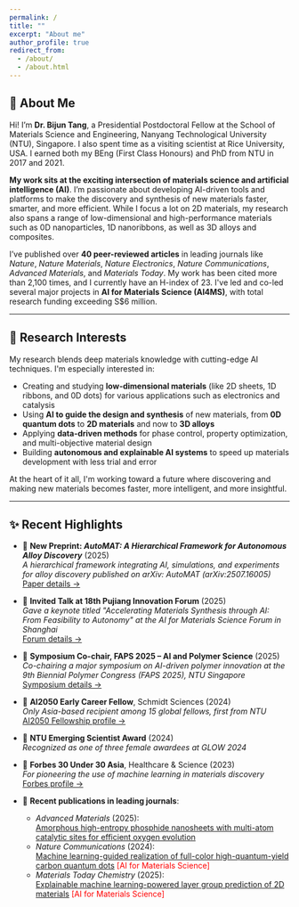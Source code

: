 ```yaml
---
permalink: /
title: ""
excerpt: "About me"
author_profile: true
redirect_from:
  - /about/
  - /about.html
---
```


## 👋 About Me

Hi! I’m **Dr. Bijun Tang**, a Presidential Postdoctoral Fellow at the School of Materials Science and Engineering, Nanyang Technological University (NTU), Singapore. I also spent time as a visiting scientist at Rice University, USA. I earned both my BEng (First Class Honours) and PhD from NTU in 2017 and 2021.

**My work sits at the exciting intersection of materials science and artificial intelligence (AI)**. I’m passionate about developing AI-driven tools and platforms to make the discovery and synthesis of new materials faster, smarter, and more efficient. While I focus a lot on 2D materials, my research also spans a range of low-dimensional and high-performance materials such as 0D nanoparticles, 1D nanoribbons, as well as 3D alloys and composites.

I’ve published over **40 peer-reviewed articles** in leading journals like *Nature*, *Nature Materials*, *Nature Electronics*, *Nature Communications*, *Advanced Materials*, and *Materials Today*. My work has been cited more than 2,100 times, and I currently have an H-index of 23. I've led and co-led several major projects in **AI for Materials Science (AI4MS)**, with total research funding exceeding S$6 million.

---

## 🔬 Research Interests

My research blends deep materials knowledge with cutting-edge AI techniques. I'm especially interested in:

- Creating and studying **low-dimensional materials** (like 2D sheets, 1D ribbons, and 0D dots) for various applications such as electronics and catalysis  
- Using **AI to guide the design and synthesis** of new materials, from **0D quantum dots** to **2D materials** and now to **3D alloys**  
- Applying **data-driven methods** for phase control, property optimization, and multi-objective material design  
- Building **autonomous and explainable AI systems** to speed up materials development with less trial and error

At the heart of it all, I'm working toward a future where discovering and making new materials becomes faster, more intelligent, and more insightful.

---

## ✨ Recent Highlights
- 📄 **New Preprint: *AutoMAT: A Hierarchical Framework for Autonomous Alloy Discovery*** (2025)  
  *A hierarchical framework integrating AI, simulations, and experiments for alloy discovery published on arXiv: AutoMAT (arXiv:2507.16005)*  
   [Paper details →](https://arxiv.org/abs/2507.16005/)

- 🎤 **Invited Talk at 18th Pujiang Innovation Forum** (2025)  
  *Gave a keynote titled "Accelerating Materials Synthesis through AI: From Feasibility to Autonomy" at the AI for Materials Science Forum in Shanghai*  
  [Forum details →](https://www.pujiangforum.cn/en/forum/forum/)

- 🎤 **Symposium Co-chair, FAPS 2025 – AI and Polymer Science** (2025)  
  *Co-chairing a major symposium on AI-driven polymer innovation at the 9th Biennial Polymer Congress (FAPS 2025), NTU Singapore*  
  [Symposium details →](https://www.faps2025.com/)

- 🥇 **AI2050 Early Career Fellow**, Schmidt Sciences (2024)  
  *Only Asia-based recipient among 15 global fellows, first from NTU*  
  [AI2050 Fellowship profile →](https://ai2050.schmidtsciences.org/fellow/bijun-tang/)

- 🥇 **NTU Emerging Scientist Award** (2024)  
  *Recognized as one of three female awardees at GLOW 2024*

- 🥇 **Forbes 30 Under 30 Asia**, Healthcare & Science (2023)  
  *For pioneering the use of machine learning in materials discovery*  
  [Forbes profile →](https://www.forbes.com/profile/tang-bijun/)

- 📄 **Recent publications in leading journals**:  
  - *Advanced Materials* (2025):  
    [Amorphous high-entropy phosphide nanosheets with multi-atom catalytic sites for efficient oxygen evolution](https://doi.org/10.1002/adma.202410295)  
  - *Nature Communications* (2024):  
    [Machine learning-guided realization of full-color high-quantum-yield carbon quantum dots](https://doi.org/10.1038/s41467-024-49172-6) <span style="color:red">[AI for Materials Science]</span>  
  - *Materials Today Chemistry* (2025):  
    [Explainable machine learning-powered layer group prediction of 2D materials](https://doi.org/10.1016/j.mtchem.2025.102567) <span style="color:red">[AI for Materials Science]</span>  

